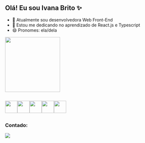 ## Olá! Eu sou Ivana Brito ✨

- 🔭 Atualmente sou desenvolvedora Web Front-End
- 🌱 Estou me dedicando no aprendizado de React.js e Typescript
- 😄 Pronomes: ela/dela

<div>
<img height="180em" src="https://github-readme-stats.vercel.app/api/top-langs/?username=IvanaBrito&layout=compact&langs_count=7&theme=radical"/>
</div>

##

<div style='display: flex'>
<img src="https://cdn.jsdelivr.net/gh/devicons/devicon/icons/javascript/javascript-original.svg" width='40px'/>
<img src="https://cdn.jsdelivr.net/gh/devicons/devicon/icons/css3/css3-original.svg" width='40px' />
<img src="https://cdn.jsdelivr.net/gh/devicons/devicon/icons/sass/sass-original.svg" width='40px' />
<img src="https://cdn.jsdelivr.net/gh/devicons/devicon/icons/html5/html5-original.svg" width='40px'/>
<img src="https://cdn.jsdelivr.net/gh/devicons/devicon/icons/react/react-original.svg" width='40px'/>
</div>

##
### Contado:
<div>
<a href='https://www.linkedin.com/in/ivana-brito-97bb76183/' target="_blank">
  <img src="https://img.shields.io/badge/LinkedIn-0077B5?style=for-the-badge&logo=linkedin&logoColor=white" />
</a>
</div>
